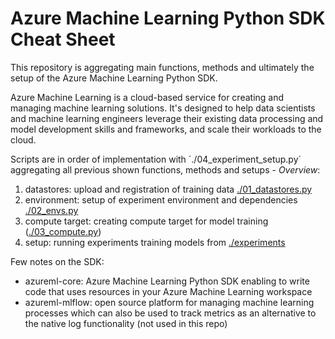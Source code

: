 # Azure Machine Learning Python SDK Cheat Sheet

This repository is aggregating main functions, methods and ultimately the setup of the Azure Machine Learning Python SDK.

Azure Machine Learning is a cloud-based service for creating and managing machine learning solutions. It's designed to help data scientists and machine learning engineers leverage their existing data processing and model development skills and frameworks, and scale their workloads to the cloud.


Scripts are in order of implementation with ´./04_experiment_setup.py´ aggregating all previous shown functions, methods and setups - *Overview*:
1. datastores: upload and registration of training data [./01_datastores.py](./01_datastores.py)
2. environment: setup of experiment environment and dependencies [./02_envs.py](./02_envs.py) 
3. compute target: creating compute target for model training ([./03_compute.py](./03_compute.py))
4. setup: running experiments training models from [./experiments](./experiments) 

Few notes on the SDK:
* azureml-core: Azure Machine Learning Python SDK enabling to write code that uses resources in your Azure Machine Learning workspace
* azureml-mlflow: open source platform for managing machine learning processes which can also be used to track metrics as an alternative to the native log functionality (not used in this repo)